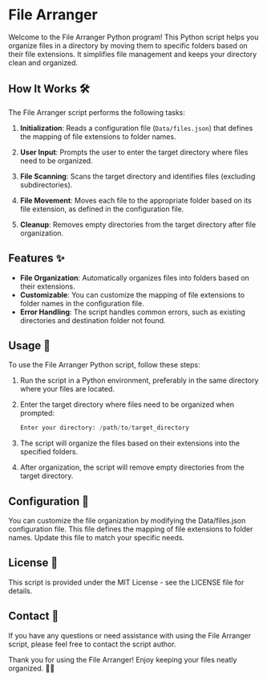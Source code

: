 # File Arranger

Welcome to the File Arranger Python program! This Python script helps you organize files in a directory by moving them to specific folders based on their file extensions. It simplifies file management and keeps your directory clean and organized.

## How It Works 🛠️

The File Arranger script performs the following tasks:

1. **Initialization**: Reads a configuration file (`Data/files.json`) that defines the mapping of file extensions to folder names.

2. **User Input**: Prompts the user to enter the target directory where files need to be organized.

3. **File Scanning**: Scans the target directory and identifies files (excluding subdirectories).

4. **File Movement**: Moves each file to the appropriate folder based on its file extension, as defined in the configuration file.

5. **Cleanup**: Removes empty directories from the target directory after file organization.

## Features ✨

- **File Organization**: Automatically organizes files into folders based on their extensions.
- **Customizable**: You can customize the mapping of file extensions to folder names in the configuration file.
- **Error Handling**: The script handles common errors, such as existing directories and destination folder not found.

## Usage 🚀

To use the File Arranger Python script, follow these steps:

1. Run the script in a Python environment, preferably in the same directory where your files are located.

2. Enter the target directory where files need to be organized when prompted:

   ```python
   Enter your directory: /path/to/target_directory
   ```

3. The script will organize the files based on their extensions into the specified folders.

4. After organization, the script will remove empty directories from the target directory.

## Configuration 📝
You can customize the file organization by modifying the Data/files.json configuration file. This file defines the mapping of file extensions to folder names. Update this file to match your specific needs.

## License 📄
This script is provided under the MIT License - see the LICENSE file for details.

## Contact 📧
If you have any questions or need assistance with using the File Arranger script, please feel free to contact the script author.

Thank you for using the File Arranger! Enjoy keeping your files neatly organized. 📂🚀
